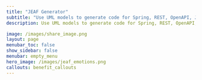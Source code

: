 ```yaml
---
title: "JEAF Generator"
subtitle: "Use UML models to generate code for Spring, REST, OpenAPI, Java and others"
description: Use UML models to generate code for Spring, REST, OpenAPI, Java, JakartaEE, JEE, Hibernate and others. Bye bye handwritten boiler blade code. Let your developers concentrate on business features.

image: /images/share_image.png
layout: page
menubar_toc: false
show_sidebar: false
menubar: empty_menu
hero_image: /images/jeaf_emotions.png
callouts: benefit_callouts
---
```

